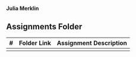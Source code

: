 #### Julia Merklin
##  Assignments Folder

|   #   | Folder Link | Assignment Description |
| :---: | ----------- | ---------------------- |
|       |             |                        |
